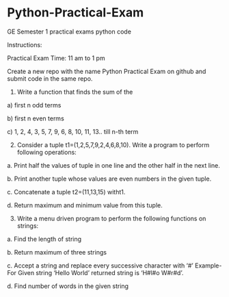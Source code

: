 # Python-Practical-Exam
GE Semester 1 practical exams python code 

Instructions:

Practical Exam Time: 11 am to 1 pm

Create a new repo with the name Python Practical Exam on github and submit code in the same repo.

1. Write a function that finds the sum of the

a) first n odd terms

b) first n even terms

c) 1, 2, 4, 3, 5, 7, 9, 6, 8, 10, 11, 13.. till n-th term



2. Consider a tuple t1=(1,2,5,7,9,2,4,6,8,10). Write a program to perform following operations:

a. Print half the values of tuple in one line and the other half in the next line.

b. Print another tuple whose values are even numbers in the given tuple.

c. Concatenate a tuple t2=(11,13,15) witht1.

d. Return maximum and minimum value from this tuple.



3. Write a menu driven program to perform the following functions on strings:

a. Find the length of string

b. Return maximum of three strings

c. Accept a string and replace every successive character with ‘#’ Example- For Given string ‘Hello World’ returned string is ‘H#l#o W#r#d’.

d. Find number of words in the given string
